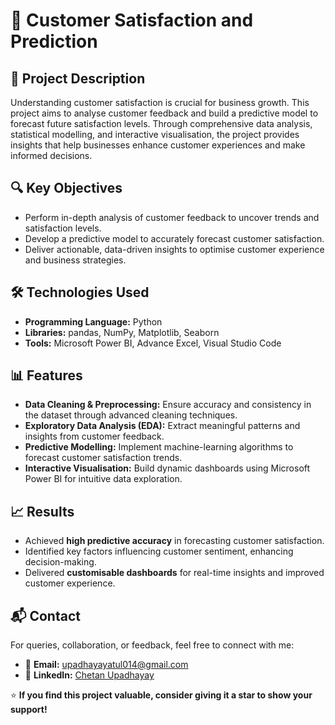 # 📌 Customer Satisfaction and Prediction  

## 📄 Project Description  
Understanding customer satisfaction is crucial for business growth. This project aims to analyse customer feedback and build a predictive model to forecast future satisfaction levels. Through comprehensive data analysis, statistical modelling, and interactive visualisation, the project provides insights that help businesses enhance customer experiences and make informed decisions.  

## 🔍 Key Objectives  
- Perform in-depth analysis of customer feedback to uncover trends and satisfaction levels.  
- Develop a predictive model to accurately forecast customer satisfaction.  
- Deliver actionable, data-driven insights to optimise customer experience and business strategies.  

## 🛠️ Technologies Used  
- **Programming Language:** Python  
- **Libraries:** pandas, NumPy, Matplotlib, Seaborn  
- **Tools:** Microsoft Power BI, Advance Excel, Visual Studio Code  

## 📊 Features  
- **Data Cleaning & Preprocessing:** Ensure accuracy and consistency in the dataset through advanced cleaning techniques.  
- **Exploratory Data Analysis (EDA):** Extract meaningful patterns and insights from customer feedback.  
- **Predictive Modelling:** Implement machine-learning algorithms to forecast customer satisfaction trends.  
- **Interactive Visualisation:** Build dynamic dashboards using Microsoft Power BI for intuitive data exploration.  

## 📈 Results  
- Achieved **high predictive accuracy** in forecasting customer satisfaction.  
- Identified key factors influencing customer sentiment, enhancing decision-making.  
- Delivered **customisable dashboards** for real-time insights and improved customer experience.  

## 📬 Contact  
For queries, collaboration, or feedback, feel free to connect with me:  
- 📧 **Email:** [upadhayayatul014@gmail.com](mailto:upadhayayatul014@gmail.com)  
- 💼 **LinkedIn:** [Chetan Upadhayay](https://www.linkedin.com/in/chetan-upadhayay-014c)  

⭐️ **If you find this project valuable, consider giving it a star to show your support!**
